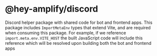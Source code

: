 # @hey-amplify/discord

Discord helper package with shared code for bot and frontend apps. This package includes `ImportMetaEnv` types that extend Vite, and are required when consuming this package. For example, if we reference `import.meta.env.VITE_HOST` the built JavaScript code will include this reference which will be resolved upon building both the bot and frontend apps
